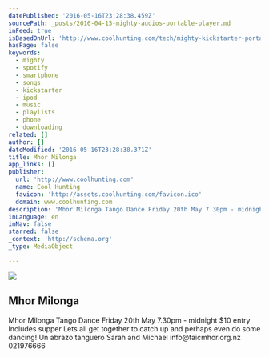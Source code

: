 ```yaml
---
datePublished: '2016-05-16T23:28:38.459Z'
sourcePath: _posts/2016-04-15-mighty-audios-portable-player.md
inFeed: true
isBasedOnUrl: 'http://www.coolhunting.com/tech/mighty-kickstarter-portable-media-player-spotify-streaming'
hasPage: false
keywords:
  - mighty
  - spotify
  - smartphone
  - songs
  - kickstarter
  - ipod
  - music
  - playlists
  - phone
  - downloading
related: []
author: []
dateModified: '2016-05-16T23:28:38.371Z'
title: Mhor Milonga
app_links: []
publisher:
  url: 'http://www.coolhunting.com'
  name: Cool Hunting
  favicon: 'http://assets.coolhunting.com/favicon.ico'
  domain: www.coolhunting.com
description: 'Mhor Milonga Tango Dance Friday 20th May 7.30pm - midnight $10 entry Includes supper Lets all get together to catch up and perhaps even do some dancing! Un abrazo tanguero Sarah and Michael info@taicmhor.org.nz 021976666'
inLanguage: en
inNav: false
starred: false
_context: 'http://schema.org'
_type: MediaObject

---
```

<article style=""><img src="https://the-grid-user-content.s3-us-west-2.amazonaws.com/dfd46583-5d36-4792-80a8-9e3f49f8e22a.jpg" /><h1>Mhor Milonga</h1><p>Mhor Milonga Tango Dance Friday 20th May 7.30pm - midnight $10 entry Includes supper Lets all get together to catch up and perhaps even do some dancing! Un abrazo tanguero Sarah and Michael info@taicmhor.org.nz 021976666</p></article>